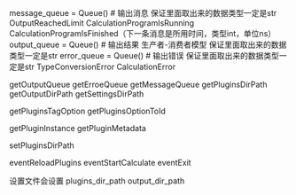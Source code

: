 message_queue = Queue()  # 输出消息 保证里面取出来的数据类型一定是str
OutputReachedLimit
CalculationProgramIsRunning
CalculationProgramIsFinished（下一条消息是所用时间，类型int，单位ns）
output_queue = Queue()  # 输出结果 生产者-消费者模型 保证里面取出来的数据类型一定是str
error_queue = Queue()  # 输出错误 保证里面取出来的数据类型一定是str
TypeConversionError
CalculationError

getOutputQueue
getErroeQueue
getMessageQueue
getPluginsDirPath
getOutputDirPath
getSettingsDirPath

getPluginsTagOption
getPluginsOptionToId

getPluginInstance
getPluginMetadata

setPluginsDirPath

eventReloadPlugins
eventStartCalculate
eventExit

设置文件会设置
plugins_dir_path
output_dir_path